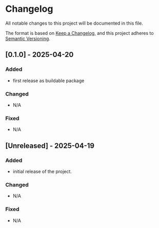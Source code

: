 # Changelog

All notable changes to this project will be documented in this file.

The format is based on [Keep a Changelog](https://keepachangelog.com/en/1.0.0/), and this project adheres to [Semantic Versioning](https://semver.org/spec/v2.0.0.html).


## [0.1.0] - 2025-04-20

### Added
- first release as buildable package

### Changed
- N/A

### Fixed
- N/A

## [Unreleased] - 2025-04-19

### Added
- initial release of the project.

### Changed
- N/A

### Fixed
- N/A